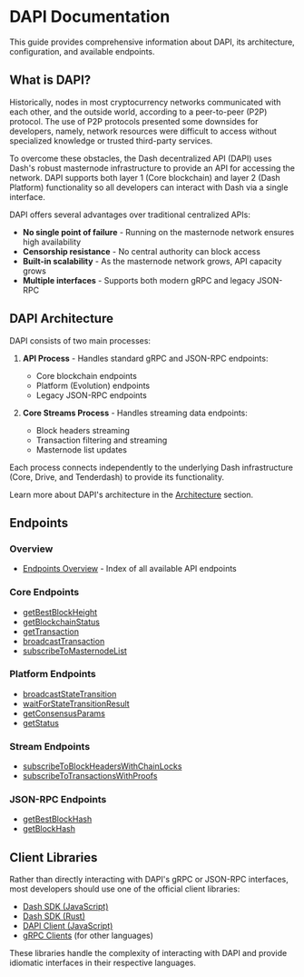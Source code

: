 # DAPI Documentation

This guide provides comprehensive information about DAPI, its architecture, configuration, and available endpoints.

## What is DAPI?

Historically, nodes in most cryptocurrency networks communicated with each other, and the outside world, according to a peer-to-peer (P2P) protocol.
The use of P2P protocols presented some downsides for developers, namely, network resources were difficult to access without specialized knowledge or trusted third-party services.

To overcome these obstacles, the Dash decentralized API (DAPI) uses Dash's robust masternode infrastructure to provide an API for accessing the network.
DAPI supports both layer 1 (Core blockchain) and layer 2 (Dash Platform) functionality so all developers can interact with Dash via a single interface.

DAPI offers several advantages over traditional centralized APIs:

- **No single point of failure** - Running on the masternode network ensures high availability
- **Censorship resistance** - No central authority can block access
- **Built-in scalability** - As the masternode network grows, API capacity grows
- **Multiple interfaces** - Supports both modern gRPC and legacy JSON-RPC

## DAPI Architecture

DAPI consists of two main processes:

1. **API Process** - Handles standard gRPC and JSON-RPC endpoints:
   - Core blockchain endpoints
   - Platform (Evolution) endpoints
   - Legacy JSON-RPC endpoints

2. **Core Streams Process** - Handles streaming data endpoints:
   - Block headers streaming
   - Transaction filtering and streaming
   - Masternode list updates

Each process connects independently to the underlying Dash infrastructure (Core, Drive, and Tenderdash) to provide its functionality.

Learn more about DAPI's architecture in the [Architecture](./architecture.md) section.

## Endpoints

### Overview
- [Endpoints Overview](./endpoints/index.md) - Index of all available API endpoints

### Core Endpoints
- [getBestBlockHeight](./endpoints/core/getBestBlockHeight.md)
- [getBlockchainStatus](./endpoints/core/getBlockchainStatus.md)
- [getTransaction](./endpoints/core/getTransaction.md)
- [broadcastTransaction](./endpoints/core/broadcastTransaction.md)
- [subscribeToMasternodeList](./endpoints/core/subscribeToMasternodeList.md)

### Platform Endpoints
- [broadcastStateTransition](./endpoints/platform/broadcastStateTransition.md)
- [waitForStateTransitionResult](./endpoints/platform/waitForStateTransitionResult.md)
- [getConsensusParams](./endpoints/platform/getConsensusParams.md)
- [getStatus](./endpoints/platform/getStatus.md)

### Stream Endpoints
- [subscribeToBlockHeadersWithChainLocks](./endpoints/streams/subscribeToBlockHeadersWithChainLocks.md)
- [subscribeToTransactionsWithProofs](./endpoints/streams/subscribeToTransactionsWithProofs.md)

### JSON-RPC Endpoints
- [getBestBlockHash](./endpoints/json-rpc/getBestBlockHash.md)
- [getBlockHash](./endpoints/json-rpc/getBlockHash.md)

## Client Libraries

Rather than directly interacting with DAPI's gRPC or JSON-RPC interfaces, most developers should use one of the official client libraries:

- [Dash SDK (JavaScript)](https://docs.dash.org/projects/platform/en/stable/docs/sdk-js/overview.html)
- [Dash SDK (Rust)](https://docs.dash.org/projects/platform/en/stable/docs/sdk-rs/overview.html) 
- [DAPI Client (JavaScript)](https://docs.dash.org/projects/platform/en/stable/docs/dapi-client-js/overview.html)
- [gRPC Clients](https://github.com/dashpay/platform/tree/master/packages/dapi-grpc) (for other languages)

These libraries handle the complexity of interacting with DAPI and provide idiomatic interfaces in their respective languages.
